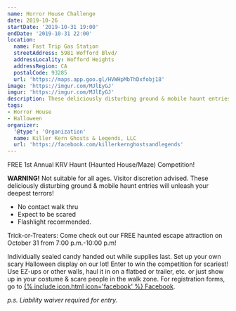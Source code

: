 ```yaml
---
name: Horror House Challenge
date: 2019-10-26
startDate: '2019-10-31 19:00'
endDate: '2019-10-31 22:00'
location:
  name: Fast Trip Gas Station
  streetAddress: 5981 Wofford Blvd/
  addressLocality: Wofford Heights
  addressRegion: CA
  postalCode: 93285
  url: 'https://maps.app.goo.gl/HVWHpMbThDxfobj18'
image: 'https://imgur.com/MJlEyGJ'
imgur: 'https://imgur.com/MJlEyGJ'
description: These deliciously disturbing ground & mobile haunt entries will unleash your deepest terrors!
tags:
- Horror House
- Halloween
organizer:
  '@type': 'Organization'
  name: Killer Kern Ghosts & Legends, LLC
  url: 'https://facebook.com/killerkernghostsandlegends'
---
```

FREE 1st Annual KRV Haunt (Haunted House/Maze) Competition!

**WARNING!** Not suitable for all ages. Visitor discretion advised.
These deliciously disturbing ground & mobile haunt entries will unleash your deepest terrors!
 
- No contact walk thru
- Expect to be scared
- Flashlight recommended.

Trick-or-Treaters: Come check out our FREE haunted escape attraction on October
31 from 7:00 p.m.-10:00 p.m!

Individually sealed candy handed out while supplies last. Set up your own scary
Halloween display on our lot! Enter to win the competition for scariest! Use EZ-ups
or other walls, haul it in on a flatbed or trailer, etc. or just show up in your
costume & scare people in the walk zone. For registration forms, go to [{% include icon.html icon='facebook' %} Facebook](https://facebook.com/killerkernghostsandlegends).

*p.s. Liability waiver required for entry.*
